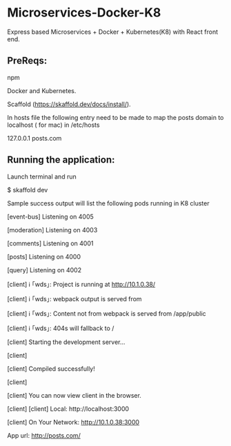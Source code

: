 # Microservices-Docker-K8
Express based Microservices + Docker + Kubernetes(K8) with React front end.

PreReqs:
---------------

npm

Docker and Kubernetes.

Scaffold (https://skaffold.dev/docs/install/).



In hosts file the following entry need to be made to map the posts domain to localhost  ( for mac) in /etc/hosts

127.0.0.1 posts.com


Running the application:
------------------------


Launch terminal and run 

$ skaffold dev

Sample success output will list the following pods running in K8 cluster

[event-bus] Listening on 4005

[moderation] Listening on 4003

[comments] Listening on 4001

[posts] Listening on 4000

[query] Listening on 4002

[client] ℹ ｢wds｣: Project is running at http://10.1.0.38/

[client] ℹ ｢wds｣: webpack output is served from 

[client] ℹ ｢wds｣: Content not from webpack is served from /app/public

[client] ℹ ｢wds｣: 404s will fallback to /

[client] Starting the development server...

[client] 

[client] Compiled successfully!

[client] 

[client] You can now view client in the browser.

[client] 
[client]   Local:            http://localhost:3000

[client]   On Your Network:  http://10.1.0.38:3000


App url: http://posts.com/






